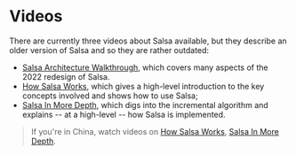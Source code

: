 # Videos

There are currently three videos about Salsa available, but they describe an
older version of Salsa and so they are rather outdated:

- [Salsa Architecture Walkthrough](https://www.youtube.com/watch?v=vrnNvAAoQFk),
  which covers many aspects of the 2022 redesign of Salsa.
- [How Salsa Works](https://youtu.be/_muY4HjSqVw), which gives a high-level
  introduction to the key concepts involved and shows how to use Salsa;
- [Salsa In More Depth](https://www.youtube.com/watch?v=i_IhACacPRY), which digs
  into the incremental algorithm and explains -- at a high-level -- how Salsa is
  implemented.

> If you're in China, watch videos on
> [How Salsa Works](https://www.bilibili.com/video/BV1Df4y1A7t3/),
> [Salsa In More Depth](https://www.bilibili.com/video/BV1AM4y1G7E4/).
